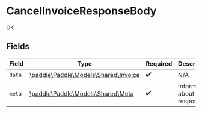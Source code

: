# CancelInvoiceResponseBody

OK


## Fields

| Field                                                                  | Type                                                                   | Required                                                               | Description                                                            |
| ---------------------------------------------------------------------- | ---------------------------------------------------------------------- | ---------------------------------------------------------------------- | ---------------------------------------------------------------------- |
| `data`                                                                 | [\paddle\Paddle\Models\Shared\Invoice](../../Models/Shared/Invoice.md) | :heavy_check_mark:                                                     | N/A                                                                    |
| `meta`                                                                 | [\paddle\Paddle\Models\Shared\Meta](../../Models/Shared/Meta.md)       | :heavy_check_mark:                                                     | Information about this response.                                       |